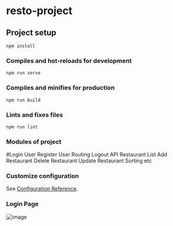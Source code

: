 # resto-project

## Project setup
```
npm install
```

### Compiles and hot-reloads for development
```
npm run serve
```

### Compiles and minifies for production
```
npm run build
```

### Lints and fixes files
```
npm run lint
```
### Modules of project 
 #Login User
 Register User 
 Routing
 Logout
 API
 Restaurant List
 Add Restaurant
 Delete Restaurant
 Update Restaurant
 Sorting
 etc
### Customize configuration
See [Configuration Reference](https://cli.vuejs.org/config/).

### Login Page 
![image](https://user-images.githubusercontent.com/59710234/122682438-18fb3b80-d21b-11eb-83a1-f28493c3c818.png)

